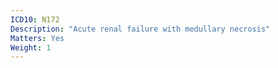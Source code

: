 ```yaml
---
ICD10: N172
Description: "Acute renal failure with medullary necrosis"
Matters: Yes
Weight: 1
---
```

